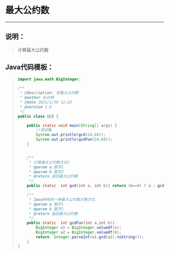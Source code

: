 # 最大公约数

---

## 说明：

> 计算最大公约数

## Java代码模板：

> ```java
> import java.math.BigInteger;
> 
> /**
>  * @description: 求最大公约数
>  * @author 长白崎
>  * @date 2023/3/30 12:33
>  * @version 1.0
>  */
> public class GCD {
> 
>     public static void main(String[] args) {
>         //测试集
>         System.out.println(gcd(24,60));
>         System.out.println(gcdFun(24,60));
>     }
> 
> 
>     /**
>      * 计算最大公约数方式1
>      * @param a 数字1
>      * @param b 数字2
>      * @return 返回最大公约数
>      */
>     public static  int gcd(int a, int b){ return (b==0) ? a : gcd(b, a%b); }
> 
>     /**
>      * Java特有的一种最大公约数计算方式
>      * @param a 数字1
>      * @param b 数字2
>      * @return 返回最大公约数
>      */
>     public static  int gcdFun(int a,int b){
>         BigInteger a1 = BigInteger.valueOf(a);
>         BigInteger a2 = BigInteger.valueOf(b);
>         return  Integer.parseInt(a1.gcd(a2).toString());
>     }
> }
> 
> ```